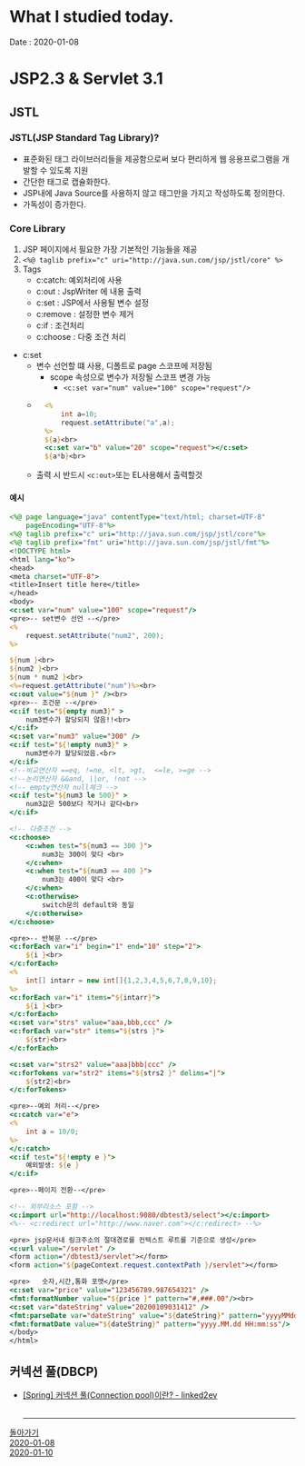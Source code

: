 # What I studied today.
Date : 2020-01-08

# JSP2.3 & Servlet 3.1
## JSTL
### JSTL(JSP Standard Tag Library)?
- 표준화된 태그 라이브러리들을 제공함으로써 보다 편리하게 웹 응용프로그램을 개발할 수 있도록 지원
- 간단한 태그로 캡슐화한다.
- JSP내에 Java Source를  사용하지 않고 태그만을 가지고 작성하도록 정의한다.
- 가독성이 증가한다.
### Core Library
1. JSP 페이지에서 필요한 가장 기본적인 기능들을 제공
2. `<%@ taglib prefix="c" uri="http://java.sun.com/jsp/jstl/core" %>`
3. Tags
    - c:catch: 예외처리에 사용
    - c:out : JspWriter 에 내용 출력
    - c:set : JSP에서 사용될 변수 설정
    - c:remove : 설정한 변수 제거
    - c:if : 조건처리
    - c:choose : 다중 조건 처리
- c:set
    - 변수 선언할 떄 사용, 디폴트로 page 스코프에 저장됨
        - scope 속성으로 변수가 저장될 스코프 변경 가능
            - `<c:set var="num" value="100" scope="request"/>`
    - ```jsp
        <%
            int a=10;
            request.setAttribute("a",a);
        %>
        ${a}<br>
        <c:set var="b" value="20" scope="request"></c:set>
        ${a*b}<br>
        ```
    - 출력 시 반드시 `<c:out>`또는 EL사용해서 출력할것
#### 예시
```jsp
<%@ page language="java" contentType="text/html; charset=UTF-8"
    pageEncoding="UTF-8"%>
<%@ taglib prefix="c" uri="http://java.sun.com/jsp/jstl/core"%>    
<%@ taglib prefix="fmt" uri="http://java.sun.com/jsp/jstl/fmt"%>    
<!DOCTYPE html>
<html lang="ko">
<head>
<meta charset="UTF-8">
<title>Insert title here</title>
</head>
<body>
<c:set var="num" value="100" scope="request"/>
<pre>-- set변수 선언 --</pre>
<%
	request.setAttribute("num2", 200);
%>

${num }<br>
${num2 }<br>
${num * num2 }<br>
<%=request.getAttribute("num")%><br>
<c:out value="${num }" /><br>
<pre>-- 조건문 --</pre>
<c:if test="${empty num3}" >
	num3변수가 할당되지 않음!!<br>
</c:if>
<c:set var="num3" value="300" />
<c:if test="${!empty num3}" >
	num3변수가 할당되었음.<br>
</c:if>
<!--비교연산자 ==eq, !=ne, <lt, >gt,  <=le, >=ge -->
<!--논리연산자 &&and, ||or, !not -->
<!-- empty연산자 null체크 -->
<c:if test="${num3 le 500}" >
	num3값은 500보다 작거나 같다<br>
</c:if>

<!-- 다중조건 -->
<c:choose>
	<c:when test="${num3 == 300 }">
		num3는 300이 맞다 <br>
	</c:when>
	<c:when test="${num3 == 400 }">
		num3는 400이 맞다 <br>
	</c:when>
	<c:otherwise>
		switch문의 default와 동일
	</c:otherwise>
</c:choose>

<pre>-- 반복문 --</pre>
<c:forEach var="i" begin="1" end="10" step="2">
	${i }<br>
</c:forEach>
<%
	int[] intarr = new int[]{1,2,3,4,5,6,7,8,9,10};
%>
<c:forEach var="i" items="${intarr}">
	${i }<br>
</c:forEach>
<c:set var="strs" value="aaa,bbb,ccc" />
<c:forEach var="str" items="${strs }">
	${str}<br>
</c:forEach>

<c:set var="strs2" value="aaa|bbb|ccc" />
<c:forTokens var="str2" items="${strs2 }" delims="|">
	${str2}<br>
</c:forTokens>

<pre>--예외 처리--</pre>
<c:catch var="e">
<%
	int a = 10/0;
%>
</c:catch>
<c:if test="${!empty e }">
	예외발생: ${e }
</c:if>

<pre>--페이지 전환--</pre>

<!-- 외부리소스 포함 -->
<c:import url="http://localhost:9080/dbtest3/select"></c:import>
<%-- <c:redirect url="http://www.naver.com"></c:redirect> --%>

<pre> jsp문서내 링크주소의 절대경로를 컨텍스트 루트를 기준으로 생성</pre>
<c:url value="/servlet" />
<form action="/dbtest3/servlet"></form>
<form action="${pageContext.request.contextPath }/servlet"></form>

<pre>	숫자,시간,통화 포맷</pre>
<c:set var="price" value="123456789.987654321" />
<fmt:formatNumber value="${price }" pattern="#,###.00"/><br>
<c:set var="dateString" value="20200109031412" />
<fmt:parseDate var="dateString" value="${dateString}" pattern="yyyyMMddHHmmss"/>
<fmt:formatDate value="${dateString}" pattern="yyyy.MM.dd HH:mm:ss"/>
</body>
</html>

```    
## 커넥션 풀(DBCP)
- [\[Spring\] 커넥션 풀(Connection pool)이란? - linked2ev](https://linked2ev.github.io/spring/2019/08/14/Spring-3-%EC%BB%A4%EB%84%A5%EC%85%98-%ED%92%80%EC%9D%B4%EB%9E%80/)
<br><br><hr>

[돌아가기](../README.md)  
[2020-01-08](whatIStudied_200108.md)  
[2020-01-10](whatIStudied_200110.md)  


